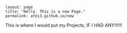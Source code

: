 ```
layout: page
title: "Hello. This is a new Page."
permalink: afei3.github.io/new
```

This is where I would put my Projects, IF I HAD ANY!!!!!!
